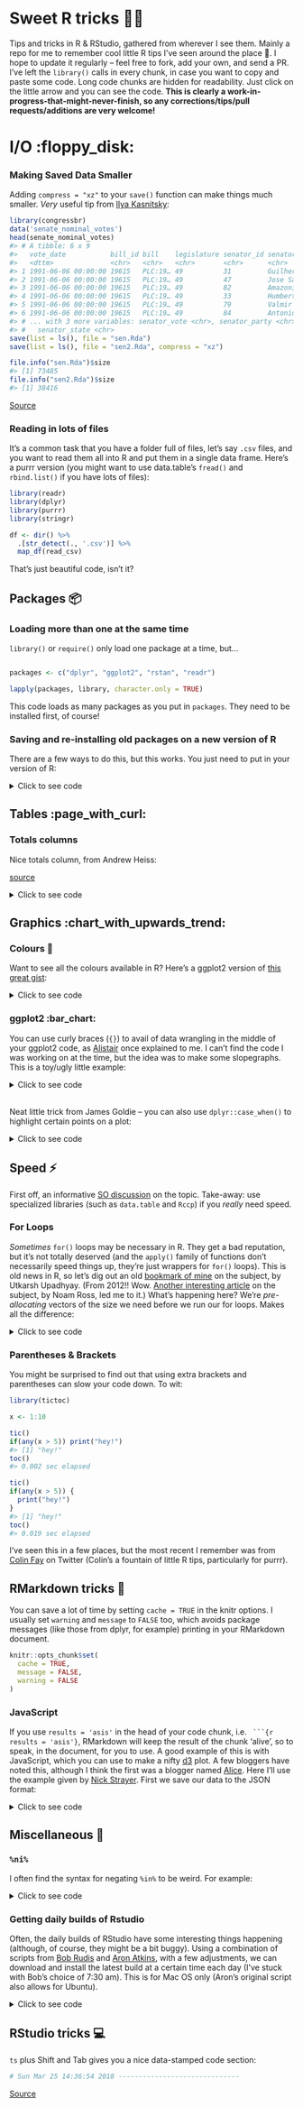 
# Sweet R tricks :tophat::rabbit:

Tips and tricks in R & RStudio, gathered from wherever I see them.
Mainly a repo for me to remember cool little R tips I’ve seen around the
place :metal:. I hope to update it regularly – feel free to fork, add
your own, and send a PR. I’ve left the `library()` calls in every chunk,
in case you want to copy and paste some code. Long code chunks are
hidden for readability. Just click on the little arrow and you can see
the code. **This is clearly a work-in-progress-that-might-never-finish,
so any corrections/tips/pull requests/additions are very welcome\!**

# I/O :floppy\_disk:

### Making Saved Data Smaller

Adding `compress = "xz"` to your `save()` function can make things much
smaller. *Very* useful tip from [Ilya
Kasnitsky](https://ikashnitsky.github.io/):

``` r
library(congressbr)
data('senate_nominal_votes')
head(senate_nominal_votes)
#> # A tibble: 6 x 9
#>   vote_date           bill_id bill    legislature senator_id senator_name 
#>   <dttm>              <chr>   <chr>   <chr>       <chr>      <chr>        
#> 1 1991-06-06 00:00:00 19615   PLC:19… 49          31         Guilherme Pa…
#> 2 1991-06-06 00:00:00 19615   PLC:19… 49          47         Jose Sarney  
#> 3 1991-06-06 00:00:00 19615   PLC:19… 49          82         Amazonino Me…
#> 4 1991-06-06 00:00:00 19615   PLC:19… 49          33         Humberto Luc…
#> 5 1991-06-06 00:00:00 19615   PLC:19… 49          79         Valmir Campe…
#> 6 1991-06-06 00:00:00 19615   PLC:19… 49          84         Antonio Mariz
#> # ... with 3 more variables: senator_vote <chr>, senator_party <chr>,
#> #   senator_state <chr>
save(list = ls(), file = "sen.Rda")
save(list = ls(), file = "sen2.Rda", compress = "xz")

file.info("sen.Rda")$size
#> [1] 73485
file.info("sen2.Rda")$size
#> [1] 38416
```

[Source](https://twitter.com/ikashnitsky/status/973325892956184576)

### Reading in lots of files

It’s a common task that you have a folder full of files, let’s say
`.csv` files, and you want to read them all into R and put them in a
single data frame. Here’s a purrr version (you might want to use
data.table’s `fread()` and `rbind.list()` if you have lots of files):

``` r
library(readr)
library(dplyr)
library(purrr)
library(stringr)

df <- dir() %>%
  .[str_detect(., '.csv')] %>%
  map_df(read_csv)
```

That’s just beautiful code, isn’t it?

## Packages :package:

### Loading more than one at the same time

`library()` or `require()` only load one package at a time, but…

``` r

packages <- c("dplyr", "ggplot2", "rstan", "readr")

lapply(packages, library, character.only = TRUE)
```

This code loads as many packages as you put in `packages`. They need to
be installed first, of course\!

### Saving and re-installing old packages on a new version of R

There are a few ways to do this, but this works. You just need to put in
your version of R:  

<details>

<summary>Click to see code</summary>

``` r
version <- "3.3"  #just an example
old.packages <- list.files(paste0("/Library/Frameworks/R.framework/Versions/", version, "/Resources/library"))

# Install packages in the previous version. 

# For each package p in previous version...
    for (p in old.packages) {
      # ... Only if p is not already installed
      if (!(p %in% installed.packages()[,"Package"])) {
        # Install p 
        install.packages(p) 
      }
    }
```

I’m not sure this is necessary anymore, the last time I updated R, all
my packages were still installed. Anyway.

</details>

## Tables :page\_with\_curl:

### Totals columns

Nice totals column, from Andrew Heiss:

[source](https://twitter.com/andrewheiss/status/973325552596664321?s=03)

<details>

<summary>Click to see code</summary>

``` r
library(dplyr)
library(stringr)
library(pander)
mtcars %>% 
  mutate(cars = row.names(.),
         cars = str_extract(cars, "[A-Za-z\\b]*")) %>% 
  count(cars, am) %>% 
  bind_rows(summarise_at(., vars(n), funs(sum)) %>%
              mutate(cars = "**Total**")
  ) %>% 
  pandoc.table()
#> 
#> ---------------------
#>    cars      am   n  
#> ----------- ---- ----
#>     AMC      0    1  
#> 
#>  Cadillac    0    1  
#> 
#>   Camaro     0    1  
#> 
#>  Chrysler    0    1  
#> 
#>   Datsun     1    1  
#> 
#>    Dodge     0    1  
#> 
#>   Duster     0    1  
#> 
#>   Ferrari    1    1  
#> 
#>    Fiat      1    2  
#> 
#>    Ford      1    1  
#> 
#>    Honda     1    1  
#> 
#>   Hornet     0    2  
#> 
#>   Lincoln    0    1  
#> 
#>    Lotus     1    1  
#> 
#>  Maserati    1    1  
#> 
#>    Mazda     1    2  
#> 
#>    Merc      0    7  
#> 
#>   Pontiac    0    1  
#> 
#>   Porsche    1    1  
#> 
#>   Toyota     0    1  
#> 
#>   Toyota     1    1  
#> 
#>   Valiant    0    1  
#> 
#>    Volvo     1    1  
#> 
#>  **Total**   NA   32 
#> ---------------------
```

Also, from the comments to the above tweet, by Sam Firke, the author the
[janitor](https://github.com/sfirke/janitor) package (I prefer this
actually):

``` r
library(dplyr)
library(janitor)
mtcars %>% 
  mutate(cars = row.names(.),
         cars = str_extract(cars, "[A-Za-z\\b]*")) %>% 
  count(cars, am) %>% 
  adorn_totals()
#>      cars am  n
#>       AMC  0  1
#>  Cadillac  0  1
#>    Camaro  0  1
#>  Chrysler  0  1
#>    Datsun  1  1
#>     Dodge  0  1
#>    Duster  0  1
#>   Ferrari  1  1
#>      Fiat  1  2
#>      Ford  1  1
#>     Honda  1  1
#>    Hornet  0  2
#>   Lincoln  0  1
#>     Lotus  1  1
#>  Maserati  1  1
#>     Mazda  1  2
#>      Merc  0  7
#>   Pontiac  0  1
#>   Porsche  1  1
#>    Toyota  0  1
#>    Toyota  1  1
#>   Valiant  0  1
#>     Volvo  1  1
#>     Total 11 32
```

</details>

## Graphics :chart\_with\_upwards\_trend:

### Colours :art:

Want to see all the colours available in R? Here’s a ggplot2 version of
[this great
gist](https://github.com/hdugan/rColorTable/blob/master/rColorTable.R):  

<details>

<summary>Click to see code</summary>

``` r
# R colors minus 100 shades of grey
library(dplyr)
library(stringr)
library(ggplot2)
library(tibble)
library(cowplot)

# get 'data':
colour <- tibble(colours = colors()) %>%
  filter(!grepl("gray", colours),
         !grepl("grey", colours)) %>%
  mutate(general_colour = gsub("[0-9]", "", colours),
         c1 = ifelse(grepl("1", colours), 1, 0),
         c2 = ifelse(grepl("2", colours), 1, 0),
         c3 = ifelse(grepl("3", colours), 1, 0),
         c4 = ifelse(grepl("4", colours), 1, 0)) %>%
  select(-1) %>%
  group_by(general_colour) %>%
  summarise_all(funs(sum)) %>%
  ungroup() %>%
  mutate(c1 = ifelse(grepl(1, c1), paste0(general_colour, c1), NA),
         c2 = ifelse(grepl(1, c2), paste0(general_colour, "2"), NA),
         c3 = ifelse(grepl(1, c3), paste0(general_colour, "3"), NA),
         c4 = ifelse(grepl(1, c4), paste0(general_colour, "4"), NA),
         c1 = ifelse(is.na(c1), general_colour, c1),
         c2 = ifelse(is.na(c2), general_colour, c2),
         c3 = ifelse(is.na(c3), general_colour, c3),
         c4 = ifelse(is.na(c4), general_colour, c4))


## create six plots:
# Just the names, by setting alpha to 0:
g0 <- ggplot(colour, aes(x = general_colour)) +
  geom_bar(position = "stack", alpha = 0) +
  coord_flip() +
  theme_minimal() +
  theme(legend.position = "none") +
  theme(axis.text.x = element_blank(), axis.ticks.x = element_blank(),
        axis.title.x = element_blank(), panel.grid = element_blank(),
        axis.title.y = element_blank())

g <- ggplot(colour, aes(x = general_colour, color = general_colour,
                   fill = general_colour)) +
  geom_bar(position = "stack") +
  coord_flip() +
  scale_color_manual(values = colour$general_colour) +
  scale_fill_manual(values = colour$general_colour) +
  theme_minimal() +
  theme(legend.position = "none") +
  theme(axis.text = element_blank(), axis.ticks = element_blank(),
        axis.title = element_blank(), panel.grid = element_blank())

g_1 <- ggplot(colour, aes(x = c1, color = c1,
                        fill = c1)) +
  geom_bar(position = "stack") +
  coord_flip() +
  scale_color_manual(values = colour$c1) +
  scale_fill_manual(values = colour$c1) +
  theme_minimal() +
  theme(legend.position = "none") +
  theme(axis.text = element_blank(), axis.ticks = element_blank(),
        axis.title = element_blank(), panel.grid = element_blank())

g_2 <- ggplot(colour, aes(x = c2, color = c2,
                        fill = c2)) +
  geom_bar(position = "stack") +
  coord_flip() +
  scale_color_manual(values = colour$c2) +
  scale_fill_manual(values = colour$c2) +
  theme_minimal() +
  theme(legend.position = "none") +
  theme(axis.text = element_blank(), axis.ticks = element_blank(),
        axis.title = element_blank(), panel.grid = element_blank())

g_3 <- ggplot(colour, aes(x = c3, color = c3,
                        fill = c3)) +
  geom_bar(position = "stack") +
  coord_flip() +
  scale_color_manual(values = colour$c3) +
  scale_fill_manual(values = colour$c3) +
  theme_minimal() +
  theme(legend.position = "none") +
  theme(axis.text = element_blank(), axis.ticks = element_blank(),
        axis.title = element_blank(), panel.grid = element_blank())

g_4 <- ggplot(colour, aes(x = c4, color = c4,
                        fill = c4)) +
  geom_bar(position = "stack") +
  coord_flip() +
  scale_color_manual(values = colour$c4) +
  scale_fill_manual(values = colour$c4) +
  theme_minimal() +
  theme(legend.position = "none") +
  theme(axis.text = element_blank(), axis.ticks = element_blank(),
        axis.title = element_blank(), panel.grid = element_blank())

# cowplot 'em all together:
p <- plot_grid(g0, g, g_1, g_2, g_3, g_4, align = "h", ncol = 6,
          rel_widths = c(.75, 1.05, 1.05, 1.05, 1.05, 1.05))
title <- ggdraw() + draw_label("Colours range from the bare name to the 4th hue (if it exists)\n           i.e. azure             azure1           azure2             azure3              azure4  ")
plot_grid(title, p, ncol = 1, rel_heights=c(0.05, 1))
```

![](README-unnamed-chunk-8-1.png)<!-- -->

</details>

### ggplot2 :bar\_chart:

You can use curly braces (`{}`) to avail of data wrangling in the middle
of your ggplot2 code, as
[Alistair](https://stackoverflow.com/users/4497050/alistaire) once
explained to me. I can’t find the code I was working on at the time, but
the idea was to make some slopegraphs. This is a toy/ugly little
example:  

<details>

<summary>Click to see code</summary>

``` r
library(dplyr); library(ggplot2)

df <- tibble(
  area = rep(c("Health", "Education"), 6),
  sub_area = rep(c("Staff", "Projects", "Activities"), 4),
  year = c(rep(2016, 6), rep(2017, 6)),
  value = c(15000, 12000, 18000, 24000, 14000, 12000, 13000, 16000, 11000, 
            8000, 15000, 19000)
) %>% arrange(area)

df %>% filter(area == "Health") %>% {
    ggplot(.) +    # add . to specify to insert results here
        geom_line(aes(x = as.factor(year), y = value, 
                      group = sub_area, color = sub_area), size = 2) + 
        geom_point(aes(x = as.factor(year), y = value, 
                       group = sub_area, color = sub_area), size = 2) +
        theme_minimal(base_size = 18) + 
        geom_text(data = dplyr::filter(., 
        year == 2016 & sub_area == "Activities"),    # and here
                  aes(x = as.factor(year), y = value, 
                      color = sub_area, label = sub_area), size = 6, 
                      hjust = 1.2) +
    xlab(NULL) + ylab(NULL) + theme(legend.position = "none")
}
```

![](README-unnamed-chunk-9-1.png)<!-- -->
[Source](https://stackoverflow.com/questions/44007998/subset-filter-in-dplyr-chain-with-ggplot2)

</details>

<br> Neat little trick from James Goldie – you can also use
`dplyr::case_when()` to highlight certain points on a plot:

<details>

<summary>Click to see code</summary>

``` r
library(ggplot2); library(ggrepel); library(dplyr)

df <- tibble(
  x = 1:10,
  y = rnorm(10),
  name = c("Apple", "Banana", "Kiwi", "Orange", "Watermelon",
           "Grapes", "Pear", "Canteloupe", "Tomato", "Satsuma")) %>%
  mutate(name_poor = case_when(
    y < 0 ~ name,
    TRUE ~ ""))

ggplot(df, aes(x = x, y = y)) +
  geom_point(size = 3) +
  geom_text_repel(aes(label = name_poor), point.padding = 2)
```

![](README-unnamed-chunk-10-1.png)<!-- -->
[Source](https://twitter.com/rensa_co/status/976340414016843776?s=08)

</details>

## Speed :zap:

First off, an informative [SO
discussion](https://stackoverflow.com/questions/2908822/speed-up-the-loop-operation-in-r)
on the topic. Take-away: use specialized libraries (such as `data.table`
and `Rccp`) if you *really* need speed.

### For Loops

*Sometimes* `for()` loops may be necessary in R. They get a bad
reputation, but it’s not totally deserved (and the `apply()` family of
functions don’t necessarily speed things up, they’re just wrappers for
`for()` loops). This is old news in R, so let’s dig out an old [bookmark
of
mine](http://musicallyut.blogspot.com.br/2012/07/pre-allocate-your-vectors.html)
on the subject, by Utkarsh Upadhyay. (From 2012\!\! Wow. [Another
interesting
article](http://www.noamross.net/blog/2013/4/25/faster-talk.html) on the
subject, by Noam Ross, led me to it.) What’s happening here? We’re
*pre-allocating* vectors of the size we need before we run our for
loops. Makes all the difference:

<details>

<summary>Click to see code</summary>

``` r
library(dplyr)

f1 <- function (n) {
    l <- list()
    for(i in 1:n) {
        l <- append(l, i)
    }
    return(l)
}

f2 <- function (n) {
    l <- vector("list", n)  ## pre-allocate the size
    for(i in 1:n) {
        l[[i]] <- i
    }
    return(l)
}


warm.up <- function(f, n, times) {
    system.time(sapply(1:times, function (i) f(n)), gcFirst = T)
}

run.all <- function (reps = 10) {
    timesSeq <- seq(from = 10, to = 10000, by = 100)

    message("Running f1 ...")
    f1.prof <- sapply(timesSeq, function (arg) warm.up(f1, arg, reps)[1] / reps)

    message("Running f2 ...")
    f2.prof <- sapply(timesSeq, function (arg) warm.up(f2, arg, reps)[1] / reps)

    return(tibble(
                timesSeq  =  timesSeq,
                f1.prof = f1.prof,
                f2.prof = f2.prof
    ))
}

x <- run.all()

library(ggplot2)
ggplot(x, aes(x = timesSeq, group = 1)) +
  geom_line(aes(y = f1.prof), colour = "#ec0b43") +
  geom_line(aes(y = f2.prof), colour = "#58355e") +
  ylab(NULL) + theme_minimal() + xlab("Sequence") +
  labs(subtitle = "The red line is f1.prof!")
```

![](README-unnamed-chunk-11-1.png)<!-- -->

</details>

### Parentheses & Brackets

You might be surprised to find out that using extra brackets and
parentheses can slow your code down. To wit:

``` r
library(tictoc)

x <- 1:10

tic()
if(any(x > 5)) print("hey!")
#> [1] "hey!"
toc()
#> 0.002 sec elapsed

tic()
if(any(x > 5)) {
  print("hey!")
}
#> [1] "hey!"
toc()
#> 0.019 sec elapsed
```

I’ve seen this in a few places, but the most recent I remember was from
[Colin Fay](https://twitter.com/_ColinFay/status/946714488220389377) on
Twitter (Colin’s a fountain of little R tips, particularly for purrr).

## RMarkdown tricks :scroll:

You can save a lot of time by setting `cache = TRUE` in the knitr
options. I usually set `warning` and `message` to `FALSE` too, which
avoids package messages (like those from dplyr, for example) printing in
your RMarkdown document.

``` r
knitr::opts_chunk$set(
  cache = TRUE,
  message = FALSE, 
  warning = FALSE
)
```

### JavaScript

If you use `results = 'asis'` in the head of your code chunk, i.e.
` ```{r results = 'asis'}`, RMarkdown will keep the result of the chunk
‘alive’, so to speak, in the document, for you to use. A good example
of this is with JavaScript, which you can use to make a nifty
[d3](https://d3js.org/) plot. A few bloggers have noted this, although I
think the first was a blogger named
[Alice](https://towardsdatascience.com/getting-r-and-d3-js-to-play-nicely-in-r-markdown-270e302a52d3).
Here I’ll use the example given by [Nick
Strayer](http://livefreeordichotomize.com/2017/01/24/custom-javascript-visualizations-in-rmarkdown/).
First we save our data to the JSON format:  

<details>

<summary>Click to see code</summary>

``` r
library(dplyr)
library(jsonlite)

send_df_to_js <- function(df){
  cat(
    paste(
    '<script>
      var data = ',toJSON(df),';
    </script>'
    , sep="")
  )
}

#Generate some random x and y data to plot
n <- 300
random_data <- data_frame(x = runif(n)*10) %>% 
  mutate(y = 0.5*x^3 - 1.3*x^2 + rnorm(n, mean = 0, sd = 80),
         group = paste("group", sample(c(1,2,3), n, replace = T)))

send_df_to_js(random_data)
```

<script>
      var data = [{"x":5.3401,"y":39.0716,"group":"group 3"},{"x":6.6338,"y":93.7334,"group":"group 3"},{"x":8.2901,"y":228.0466,"group":"group 1"},{"x":2.7182,"y":37.5723,"group":"group 2"},{"x":1.5512,"y":-9.902,"group":"group 3"},{"x":1.042,"y":3.8274,"group":"group 2"},{"x":0.336,"y":1.4782,"group":"group 3"},{"x":2.8209,"y":-0.3232,"group":"group 1"},{"x":8.28,"y":255.8445,"group":"group 2"},{"x":4.2061,"y":63.6519,"group":"group 1"},{"x":6.7488,"y":202.0291,"group":"group 2"},{"x":4.3768,"y":-75.2349,"group":"group 3"},{"x":6.5177,"y":-6.1701,"group":"group 3"},{"x":0.4793,"y":-191.2183,"group":"group 3"},{"x":6.0034,"y":45.3629,"group":"group 1"},{"x":9.8132,"y":384.5149,"group":"group 3"},{"x":5.8042,"y":93.6758,"group":"group 2"},{"x":2.2953,"y":-3.3002,"group":"group 1"},{"x":3.5459,"y":-119.2527,"group":"group 2"},{"x":1.0486,"y":13.2127,"group":"group 1"},{"x":6.4506,"y":80.7153,"group":"group 2"},{"x":6.2397,"y":89.6931,"group":"group 2"},{"x":4.7163,"y":-47.4085,"group":"group 1"},{"x":0.5116,"y":-111.2345,"group":"group 1"},{"x":1.0823,"y":-18.8295,"group":"group 3"},{"x":3.4057,"y":79.3189,"group":"group 3"},{"x":0.2723,"y":98.7634,"group":"group 3"},{"x":9.9162,"y":433.4107,"group":"group 3"},{"x":6.7135,"y":125.9115,"group":"group 3"},{"x":1.9728,"y":86.3954,"group":"group 3"},{"x":2.8927,"y":-43.8808,"group":"group 2"},{"x":0.3748,"y":-13.5811,"group":"group 1"},{"x":7.379,"y":55.2453,"group":"group 2"},{"x":8.289,"y":122.4287,"group":"group 1"},{"x":3.4063,"y":109.6761,"group":"group 1"},{"x":4.8231,"y":-48.4254,"group":"group 1"},{"x":8.397,"y":248.0727,"group":"group 1"},{"x":0.1814,"y":86.3628,"group":"group 3"},{"x":1.2935,"y":7.3678,"group":"group 1"},{"x":2.1564,"y":-33.0926,"group":"group 1"},{"x":3.2591,"y":-18.7834,"group":"group 2"},{"x":2.7566,"y":-18.4932,"group":"group 1"},{"x":5.5267,"y":-14.8679,"group":"group 1"},{"x":8.3973,"y":364.6498,"group":"group 3"},{"x":9.1804,"y":311.1261,"group":"group 1"},{"x":2.8878,"y":18.5191,"group":"group 2"},{"x":4.871,"y":123.8731,"group":"group 3"},{"x":6.5283,"y":79.8275,"group":"group 1"},{"x":5.4959,"y":-53.2841,"group":"group 3"},{"x":9.7878,"y":281.9277,"group":"group 1"},{"x":7.2117,"y":91.9277,"group":"group 3"},{"x":7.3506,"y":46.0661,"group":"group 1"},{"x":9.7868,"y":323.0521,"group":"group 2"},{"x":0.7567,"y":-12.9832,"group":"group 1"},{"x":4.7054,"y":287.4406,"group":"group 1"},{"x":4.4307,"y":96.2093,"group":"group 2"},{"x":3.1056,"y":0.7669,"group":"group 1"},{"x":8.7168,"y":277.5708,"group":"group 2"},{"x":6.4043,"y":-33.9938,"group":"group 1"},{"x":0.7746,"y":-58.2481,"group":"group 1"},{"x":9.2001,"y":267.167,"group":"group 1"},{"x":1.7379,"y":-49.5483,"group":"group 1"},{"x":6.6733,"y":72.8959,"group":"group 1"},{"x":7.1162,"y":-6.1229,"group":"group 2"},{"x":3.9676,"y":55.3533,"group":"group 2"},{"x":7.4902,"y":125.5176,"group":"group 2"},{"x":9.7533,"y":298.3493,"group":"group 1"},{"x":5.1503,"y":-22.5537,"group":"group 2"},{"x":9.743,"y":310.087,"group":"group 1"},{"x":1.4588,"y":71.8041,"group":"group 1"},{"x":4.9573,"y":82.7077,"group":"group 1"},{"x":8.4968,"y":224.244,"group":"group 2"},{"x":6.6115,"y":252.2905,"group":"group 3"},{"x":1.595,"y":54.2913,"group":"group 2"},{"x":8.9802,"y":151.1671,"group":"group 2"},{"x":8.8759,"y":173.4016,"group":"group 1"},{"x":5.3035,"y":-23.5795,"group":"group 3"},{"x":2.0884,"y":30.44,"group":"group 3"},{"x":7.8842,"y":201.179,"group":"group 1"},{"x":0.8815,"y":-0.327,"group":"group 2"},{"x":6.4225,"y":165.6921,"group":"group 2"},{"x":7.4543,"y":143.5773,"group":"group 1"},{"x":8.4569,"y":268.552,"group":"group 1"},{"x":2.4357,"y":-67.6614,"group":"group 3"},{"x":4.4889,"y":268.9791,"group":"group 1"},{"x":2.02,"y":122.7683,"group":"group 2"},{"x":9.1044,"y":301.4335,"group":"group 1"},{"x":9.5319,"y":323.3781,"group":"group 3"},{"x":5.9219,"y":38.8553,"group":"group 1"},{"x":8.7043,"y":223.3024,"group":"group 2"},{"x":7.9521,"y":166.9715,"group":"group 1"},{"x":6.0137,"y":188.1122,"group":"group 1"},{"x":7.3462,"y":52.0581,"group":"group 3"},{"x":1.5033,"y":-10.8771,"group":"group 1"},{"x":2.6847,"y":75.6129,"group":"group 3"},{"x":1.2873,"y":-2.8788,"group":"group 2"},{"x":3.3253,"y":81.0933,"group":"group 1"},{"x":7.248,"y":132.5598,"group":"group 1"},{"x":8.1478,"y":27.8409,"group":"group 3"},{"x":6.9716,"y":-22.0497,"group":"group 3"},{"x":0.2425,"y":-79.9716,"group":"group 1"},{"x":3.213,"y":98.6473,"group":"group 1"},{"x":0.5308,"y":-85.5438,"group":"group 2"},{"x":5.3185,"y":1.5776,"group":"group 3"},{"x":9.0672,"y":304.428,"group":"group 3"},{"x":2.5451,"y":11.8706,"group":"group 3"},{"x":7.0998,"y":132.8174,"group":"group 3"},{"x":5.2286,"y":-14.7775,"group":"group 2"},{"x":0.0863,"y":-155.8024,"group":"group 3"},{"x":1.9475,"y":109.5262,"group":"group 1"},{"x":6.2054,"y":165.1241,"group":"group 1"},{"x":9.445,"y":360.9362,"group":"group 2"},{"x":3.5899,"y":-42.5037,"group":"group 3"},{"x":2.5347,"y":20.3554,"group":"group 2"},{"x":2.7302,"y":82.3466,"group":"group 2"},{"x":3.6318,"y":-10.6622,"group":"group 3"},{"x":6.3262,"y":87.7835,"group":"group 3"},{"x":7.7482,"y":21.1847,"group":"group 3"},{"x":6.711,"y":27.4605,"group":"group 2"},{"x":8.2919,"y":120.5505,"group":"group 1"},{"x":3.0582,"y":31.5244,"group":"group 2"},{"x":3.7789,"y":62.7967,"group":"group 1"},{"x":2.0883,"y":108.7493,"group":"group 3"},{"x":9.7546,"y":333.0125,"group":"group 3"},{"x":6.8388,"y":179.0434,"group":"group 1"},{"x":1.3324,"y":-135.0872,"group":"group 2"},{"x":3.3553,"y":134.0065,"group":"group 2"},{"x":1.5345,"y":119.3463,"group":"group 3"},{"x":4.8254,"y":44.2284,"group":"group 2"},{"x":9.8189,"y":309.5464,"group":"group 2"},{"x":4.7846,"y":49.7637,"group":"group 3"},{"x":1.4475,"y":-80.6493,"group":"group 1"},{"x":5.7272,"y":143.3858,"group":"group 1"},{"x":7.3321,"y":210.0113,"group":"group 1"},{"x":2.2124,"y":28.0535,"group":"group 2"},{"x":9.9749,"y":298.671,"group":"group 1"},{"x":5.0201,"y":-30.1775,"group":"group 2"},{"x":4.7448,"y":198.8992,"group":"group 3"},{"x":4.1104,"y":-76.0543,"group":"group 1"},{"x":1.2156,"y":-14.7394,"group":"group 3"},{"x":2.6877,"y":44.564,"group":"group 3"},{"x":7.2561,"y":167.5084,"group":"group 1"},{"x":8.7258,"y":205.4723,"group":"group 2"},{"x":6.2317,"y":6.5255,"group":"group 1"},{"x":1.7727,"y":-90.6107,"group":"group 3"},{"x":9.3149,"y":266.5969,"group":"group 1"},{"x":9.6344,"y":149.9815,"group":"group 2"},{"x":8.6082,"y":279.4059,"group":"group 1"},{"x":1.0726,"y":-52.6972,"group":"group 1"},{"x":9.843,"y":402.1405,"group":"group 3"},{"x":1.5852,"y":-37.1504,"group":"group 3"},{"x":9.5249,"y":311.9657,"group":"group 2"},{"x":8.9284,"y":140.0137,"group":"group 1"},{"x":3.5042,"y":-44.4756,"group":"group 1"},{"x":9.2041,"y":346.9741,"group":"group 1"},{"x":9.0163,"y":194.8099,"group":"group 3"},{"x":4.9707,"y":-11.5257,"group":"group 2"},{"x":7.5446,"y":236.0788,"group":"group 2"},{"x":0.8526,"y":-20.1829,"group":"group 1"},{"x":3.2751,"y":43.1731,"group":"group 3"},{"x":7.032,"y":135.1706,"group":"group 1"},{"x":3.2477,"y":149.7054,"group":"group 3"},{"x":0.2921,"y":-137.2948,"group":"group 1"},{"x":8.3942,"y":326.5445,"group":"group 1"},{"x":6.5685,"y":92.3232,"group":"group 3"},{"x":0.0315,"y":-87.4641,"group":"group 3"},{"x":8.1995,"y":252.0213,"group":"group 3"},{"x":2.9941,"y":-144.2693,"group":"group 3"},{"x":7.0606,"y":48.7119,"group":"group 1"},{"x":0.2902,"y":-13.4131,"group":"group 3"},{"x":4.1378,"y":66.0195,"group":"group 1"},{"x":0.1221,"y":-33.5307,"group":"group 3"},{"x":8.7297,"y":286.4539,"group":"group 2"},{"x":2.7856,"y":-12.4608,"group":"group 3"},{"x":4.3645,"y":64.2173,"group":"group 3"},{"x":0.2109,"y":74.0587,"group":"group 1"},{"x":8.2008,"y":211.5198,"group":"group 2"},{"x":0.6142,"y":95.6896,"group":"group 2"},{"x":9.6506,"y":331.0324,"group":"group 1"},{"x":0.2441,"y":-102.5501,"group":"group 3"},{"x":7.6222,"y":77.0404,"group":"group 2"},{"x":7.2438,"y":173.0458,"group":"group 2"},{"x":7.3664,"y":85.5676,"group":"group 3"},{"x":9.0511,"y":378.0037,"group":"group 2"},{"x":7.6071,"y":-38.5375,"group":"group 3"},{"x":1.4697,"y":-89.5441,"group":"group 3"},{"x":2.4283,"y":148.0333,"group":"group 3"},{"x":4.9121,"y":23.9139,"group":"group 3"},{"x":6.2296,"y":-2.2291,"group":"group 2"},{"x":1.689,"y":82.5961,"group":"group 1"},{"x":8.024,"y":40.7483,"group":"group 2"},{"x":3.112,"y":127.2583,"group":"group 1"},{"x":6.2983,"y":-23.4186,"group":"group 2"},{"x":7.0854,"y":193.5037,"group":"group 1"},{"x":0.415,"y":-89.7386,"group":"group 2"},{"x":2.5897,"y":19.8725,"group":"group 2"},{"x":0.4434,"y":-44.4674,"group":"group 1"},{"x":3.2005,"y":-78.5393,"group":"group 1"},{"x":9.0491,"y":178.9361,"group":"group 1"},{"x":3.4916,"y":-95.4597,"group":"group 3"},{"x":0.1626,"y":127.8352,"group":"group 3"},{"x":3.2353,"y":77.4257,"group":"group 3"},{"x":6.8344,"y":202.3569,"group":"group 2"},{"x":5.4742,"y":33.4236,"group":"group 2"},{"x":4.4144,"y":-167.1047,"group":"group 1"},{"x":5.6439,"y":106.7117,"group":"group 2"},{"x":1.9989,"y":57.9713,"group":"group 2"},{"x":3.265,"y":152.3362,"group":"group 1"},{"x":6.9887,"y":61.9043,"group":"group 3"},{"x":0.8996,"y":96.3712,"group":"group 3"},{"x":3.1876,"y":-82.2739,"group":"group 3"},{"x":0.3427,"y":52.6979,"group":"group 1"},{"x":4.6371,"y":48.6144,"group":"group 3"},{"x":6.7697,"y":214.3083,"group":"group 3"},{"x":2.9695,"y":-96.7446,"group":"group 2"},{"x":3.6816,"y":81.0893,"group":"group 2"},{"x":6.1486,"y":91.9551,"group":"group 2"},{"x":5.6726,"y":53.3356,"group":"group 2"},{"x":3.0237,"y":35.2014,"group":"group 2"},{"x":5.9755,"y":170.9988,"group":"group 3"},{"x":6.8583,"y":41.6304,"group":"group 1"},{"x":5.5321,"y":102.7111,"group":"group 1"},{"x":4.8113,"y":61.5925,"group":"group 2"},{"x":5.4571,"y":-108.6745,"group":"group 1"},{"x":2.4205,"y":-43.8031,"group":"group 3"},{"x":4.9326,"y":-42.7145,"group":"group 1"},{"x":9.0358,"y":245.1892,"group":"group 3"},{"x":5.0566,"y":5.7346,"group":"group 2"},{"x":1.0789,"y":8.0742,"group":"group 2"},{"x":7.8464,"y":100.0906,"group":"group 3"},{"x":0.6964,"y":-43.0469,"group":"group 1"},{"x":2.9975,"y":120.2605,"group":"group 1"},{"x":6.5908,"y":46.9502,"group":"group 1"},{"x":2.5817,"y":41.0879,"group":"group 3"},{"x":1.7494,"y":-29.5118,"group":"group 1"},{"x":5.8765,"y":168.0142,"group":"group 2"},{"x":5.2235,"y":79.5006,"group":"group 1"},{"x":6.6295,"y":-21.2934,"group":"group 2"},{"x":4.7348,"y":18.4201,"group":"group 3"},{"x":8.4796,"y":328.3131,"group":"group 3"},{"x":6.9292,"y":224.3846,"group":"group 2"},{"x":6.7626,"y":-22.6372,"group":"group 2"},{"x":9.2603,"y":252.4909,"group":"group 3"},{"x":7.1852,"y":113.0245,"group":"group 1"},{"x":1.6046,"y":32.3553,"group":"group 3"},{"x":8.9906,"y":201.6665,"group":"group 3"},{"x":4.8398,"y":177.6316,"group":"group 1"},{"x":8.7395,"y":269.9279,"group":"group 1"},{"x":6.3935,"y":44.1984,"group":"group 3"},{"x":5.1451,"y":-86.214,"group":"group 3"},{"x":3.9363,"y":35.3522,"group":"group 1"},{"x":7.9684,"y":149.4394,"group":"group 2"},{"x":8.3233,"y":286.2213,"group":"group 1"},{"x":6.414,"y":-9.5091,"group":"group 1"},{"x":5.4852,"y":-13.5517,"group":"group 2"},{"x":3.7499,"y":-4.6735,"group":"group 1"},{"x":0.2297,"y":-23.6311,"group":"group 3"},{"x":1.3884,"y":36.2688,"group":"group 3"},{"x":0.4032,"y":-75.3398,"group":"group 3"},{"x":7.9339,"y":36.7638,"group":"group 1"},{"x":2.6051,"y":71.6338,"group":"group 2"},{"x":4.9547,"y":49.1142,"group":"group 3"},{"x":0.8856,"y":79.6992,"group":"group 3"},{"x":0.7537,"y":22.5926,"group":"group 2"},{"x":1.1359,"y":-30.6749,"group":"group 3"},{"x":4.2417,"y":-54.5597,"group":"group 1"},{"x":7.9881,"y":302.9443,"group":"group 2"},{"x":2.7716,"y":146.4577,"group":"group 1"},{"x":9.6752,"y":247.8221,"group":"group 2"},{"x":7.3844,"y":233.3189,"group":"group 3"},{"x":7.4956,"y":-3.2397,"group":"group 3"},{"x":9.9709,"y":230.9283,"group":"group 2"},{"x":0.4639,"y":0.8442,"group":"group 1"},{"x":1.59,"y":66.4436,"group":"group 1"},{"x":9.9063,"y":236.6548,"group":"group 3"},{"x":3.9767,"y":27.414,"group":"group 1"},{"x":7.1504,"y":234.4303,"group":"group 1"},{"x":6.3607,"y":83.9958,"group":"group 3"},{"x":8.6672,"y":246.1361,"group":"group 3"},{"x":3.3607,"y":17.0356,"group":"group 2"},{"x":0.294,"y":110.404,"group":"group 1"},{"x":5.0893,"y":-38.2353,"group":"group 2"},{"x":5.1571,"y":110.0386,"group":"group 3"},{"x":2.0177,"y":-59.3852,"group":"group 1"},{"x":6.9289,"y":157.8074,"group":"group 1"},{"x":4.4457,"y":-15.0268,"group":"group 3"},{"x":5.0009,"y":65.3335,"group":"group 1"},{"x":9.3786,"y":258.7508,"group":"group 1"},{"x":1.002,"y":-149.8781,"group":"group 3"},{"x":8.4565,"y":373.7727,"group":"group 1"},{"x":2.0963,"y":96.0277,"group":"group 1"},{"x":1.7285,"y":-18.1061,"group":"group 2"},{"x":0.2727,"y":11.7664,"group":"group 2"},{"x":3.6222,"y":29.763,"group":"group 1"},{"x":8.0026,"y":119.3029,"group":"group 3"},{"x":8.3999,"y":210.0496,"group":"group 3"},{"x":4.0127,"y":-10.5231,"group":"group 2"},{"x":9.4984,"y":444.2657,"group":"group 3"},{"x":5.9862,"y":163.2665,"group":"group 1"},{"x":8.8508,"y":44.0191,"group":"group 2"}];
    </script>

So far, so good – the data is in our browser, as you can see from this
screenshot (or just open the inspector on this page):

![](https://i.imgur.com/EtoGoYn.png)

In theory, now we can include a `js` code block. It’s worth mentioning
that, for me at least, this doesn’t work perfectly (I’m probably doing
something wrong). I had to actually include the Javascript code directly
into the html of this README, using `<script>` tags. Still,
making/parsing the data in R and then passing it on to d3 is pretty
sweet.

<script src="https://code.jquery.com/jquery-3.1.1.min.js"></script>

<script src="https://d3js.org/d3.v4.min.js"></script>

<div id="viz">

</div>

<script type="text/javascript">
  var point_vals = d3.select("#viz")
.append("p")
.attr("align", "center")
.text("Mouseover some data!");

//Get how wide our page is in pixels so we can draw our plot in it
var page_width = $("#javascript").width();

// set the dimensions and margins of the graph
var margin = 30,
width = page_width - 2*margin,
height = page_width*0.8 - 2*margin;

// Find max data values
var x_extent = d3.extent(data, d => d.x);
var y_extent = d3.extent(data, d => d.y);

// Set the scales 
var x = d3.scaleLinear()
.domain(x_extent)
.range([0, width]);

var y = d3.scaleLinear()
.domain(y_extent)
.range([height, 0]);

//Set up our SVG element
var svg = d3.select("#viz").append("svg")
.attr("width", width + 2*margin)
.attr("height", height + 2*margin)
.append("g")
.attr("transform",
      "translate(" + margin + "," + margin + ")");

var bounce_select = d3.transition()
.duration(1000)
.ease(d3.easeElastic.period(0.4));

// Add the scatterplot
svg.selectAll(".dots")
.data(data)
.enter().append("circle")
.attr("class", "dots")
.attr("fill", d => d.group === "group 1"? "steelblue":"orangered")
.attr("fill-opacity", 0.3)
.attr("r", 5)
.attr("cx", d => x(d.x) )
.attr("cy", d => y(d.y) )
.on("mouseover", function(d){
  d3.selectAll(".dots").attr("r", 5) //make sure all the dots are small
  d3.select(this)
  .transition(bounce_select)
  .attr("r", 10);
  
  point_vals.text("X:" + d.x + " Y:" + d.y) //change the title of the graph to the datapoint
});

// Draw the axes    
// Add the X Axis
svg.append("g")
.attr("transform", "translate(0," + height + ")")
.call(d3.axisBottom(x));

// Add the Y Axis
svg.append("g")
.call(d3.axisLeft(y));
</script>

</div>

Here’s the code that was used:

``` js
  var point_vals = d3.select("#viz")
.append("p")
.attr("align", "center")
.text("Mouseover some data!");

//Get how wide our page is in pixels so we can draw our plot in it
var page_width = $("#javascript").width();

// set the dimensions and margins of the graph
var margin = 30,
width = page_width - 2*margin,
height = page_width*0.8 - 2*margin;

// Find max data values
var x_extent = d3.extent(data, d => d.x);
var y_extent = d3.extent(data, d => d.y);

// Set the scales 
var x = d3.scaleLinear()
.domain(x_extent)
.range([0, width]);

var y = d3.scaleLinear()
.domain(y_extent)
.range([height, 0]);

//Set up our SVG element
var svg = d3.select("#viz").append("svg")
.attr("width", width + 2*margin)
.attr("height", height + 2*margin)
.append("g")
.attr("transform",
      "translate(" + margin + "," + margin + ")");

var bounce_select = d3.transition()
.duration(1000)
.ease(d3.easeElastic.period(0.4));

// Add the scatterplot
svg.selectAll(".dots")
.data(data)
.enter().append("circle")
.attr("class", "dots")
.attr("fill", d => d.group === "group 1"? "steelblue":"orangered")
.attr("fill-opacity", 0.3)
.attr("r", 5)
.attr("cx", d => x(d.x) )
.attr("cy", d => y(d.y) )
.on("mouseover", function(d){
  d3.selectAll(".dots").attr("r", 5) //make sure all the dots are small
  d3.select(this)
  .transition(bounce_select)
  .attr("r", 10);
  
  point_vals.text("X:" + d.x + " Y:" + d.y) //change the title of the graph to the datapoint
});

// Draw the axes    
// Add the X Axis
svg.append("g")
.attr("transform", "translate(0," + height + ")")
.call(d3.axisBottom(x));

// Add the Y Axis
svg.append("g")
.call(d3.axisLeft(y));
```

</details>

## Miscellaneous :pushpin:

### `%ni%`

I often find the syntax for negating `%in%` to be weird. For example:

<details>

<summary>Click to see code</summary>

``` r
library(dplyr)
library(tibble)
mtcars %>% 
  rownames_to_column(var = "cars") %>% 
  filter(!cars %in% c("Toyota Corolla", "Honda Civic", "Datsun 710"))
#>                   cars  mpg cyl  disp  hp drat    wt  qsec vs am gear carb
#> 1            Mazda RX4 21.0   6 160.0 110 3.90 2.620 16.46  0  1    4    4
#> 2        Mazda RX4 Wag 21.0   6 160.0 110 3.90 2.875 17.02  0  1    4    4
#> 3       Hornet 4 Drive 21.4   6 258.0 110 3.08 3.215 19.44  1  0    3    1
#> 4    Hornet Sportabout 18.7   8 360.0 175 3.15 3.440 17.02  0  0    3    2
#> 5              Valiant 18.1   6 225.0 105 2.76 3.460 20.22  1  0    3    1
#> 6           Duster 360 14.3   8 360.0 245 3.21 3.570 15.84  0  0    3    4
#> 7            Merc 240D 24.4   4 146.7  62 3.69 3.190 20.00  1  0    4    2
#> 8             Merc 230 22.8   4 140.8  95 3.92 3.150 22.90  1  0    4    2
#> 9             Merc 280 19.2   6 167.6 123 3.92 3.440 18.30  1  0    4    4
#> 10           Merc 280C 17.8   6 167.6 123 3.92 3.440 18.90  1  0    4    4
#> 11          Merc 450SE 16.4   8 275.8 180 3.07 4.070 17.40  0  0    3    3
#> 12          Merc 450SL 17.3   8 275.8 180 3.07 3.730 17.60  0  0    3    3
#> 13         Merc 450SLC 15.2   8 275.8 180 3.07 3.780 18.00  0  0    3    3
#> 14  Cadillac Fleetwood 10.4   8 472.0 205 2.93 5.250 17.98  0  0    3    4
#> 15 Lincoln Continental 10.4   8 460.0 215 3.00 5.424 17.82  0  0    3    4
#> 16   Chrysler Imperial 14.7   8 440.0 230 3.23 5.345 17.42  0  0    3    4
#> 17            Fiat 128 32.4   4  78.7  66 4.08 2.200 19.47  1  1    4    1
#> 18       Toyota Corona 21.5   4 120.1  97 3.70 2.465 20.01  1  0    3    1
#> 19    Dodge Challenger 15.5   8 318.0 150 2.76 3.520 16.87  0  0    3    2
#> 20         AMC Javelin 15.2   8 304.0 150 3.15 3.435 17.30  0  0    3    2
#> 21          Camaro Z28 13.3   8 350.0 245 3.73 3.840 15.41  0  0    3    4
#> 22    Pontiac Firebird 19.2   8 400.0 175 3.08 3.845 17.05  0  0    3    2
#> 23           Fiat X1-9 27.3   4  79.0  66 4.08 1.935 18.90  1  1    4    1
#> 24       Porsche 914-2 26.0   4 120.3  91 4.43 2.140 16.70  0  1    5    2
#> 25        Lotus Europa 30.4   4  95.1 113 3.77 1.513 16.90  1  1    5    2
#> 26      Ford Pantera L 15.8   8 351.0 264 4.22 3.170 14.50  0  1    5    4
#> 27        Ferrari Dino 19.7   6 145.0 175 3.62 2.770 15.50  0  1    5    6
#> 28       Maserati Bora 15.0   8 301.0 335 3.54 3.570 14.60  0  1    5    8
#> 29          Volvo 142E 21.4   4 121.0 109 4.11 2.780 18.60  1  1    4    2
```

‘Not-cars-in-list’ is defo weird for me. So I usually use `Negate()`:

``` r
library(dplyr)
library(tibble)
'%ni%' <- Negate('%in%')
mtcars %>% 
  rownames_to_column(var = "cars") %>% 
  filter(cars %ni% c("Toyota Corolla", "Honda Civic", "Datsun 710"))
#>                   cars  mpg cyl  disp  hp drat    wt  qsec vs am gear carb
#> 1            Mazda RX4 21.0   6 160.0 110 3.90 2.620 16.46  0  1    4    4
#> 2        Mazda RX4 Wag 21.0   6 160.0 110 3.90 2.875 17.02  0  1    4    4
#> 3       Hornet 4 Drive 21.4   6 258.0 110 3.08 3.215 19.44  1  0    3    1
#> 4    Hornet Sportabout 18.7   8 360.0 175 3.15 3.440 17.02  0  0    3    2
#> 5              Valiant 18.1   6 225.0 105 2.76 3.460 20.22  1  0    3    1
#> 6           Duster 360 14.3   8 360.0 245 3.21 3.570 15.84  0  0    3    4
#> 7            Merc 240D 24.4   4 146.7  62 3.69 3.190 20.00  1  0    4    2
#> 8             Merc 230 22.8   4 140.8  95 3.92 3.150 22.90  1  0    4    2
#> 9             Merc 280 19.2   6 167.6 123 3.92 3.440 18.30  1  0    4    4
#> 10           Merc 280C 17.8   6 167.6 123 3.92 3.440 18.90  1  0    4    4
#> 11          Merc 450SE 16.4   8 275.8 180 3.07 4.070 17.40  0  0    3    3
#> 12          Merc 450SL 17.3   8 275.8 180 3.07 3.730 17.60  0  0    3    3
#> 13         Merc 450SLC 15.2   8 275.8 180 3.07 3.780 18.00  0  0    3    3
#> 14  Cadillac Fleetwood 10.4   8 472.0 205 2.93 5.250 17.98  0  0    3    4
#> 15 Lincoln Continental 10.4   8 460.0 215 3.00 5.424 17.82  0  0    3    4
#> 16   Chrysler Imperial 14.7   8 440.0 230 3.23 5.345 17.42  0  0    3    4
#> 17            Fiat 128 32.4   4  78.7  66 4.08 2.200 19.47  1  1    4    1
#> 18       Toyota Corona 21.5   4 120.1  97 3.70 2.465 20.01  1  0    3    1
#> 19    Dodge Challenger 15.5   8 318.0 150 2.76 3.520 16.87  0  0    3    2
#> 20         AMC Javelin 15.2   8 304.0 150 3.15 3.435 17.30  0  0    3    2
#> 21          Camaro Z28 13.3   8 350.0 245 3.73 3.840 15.41  0  0    3    4
#> 22    Pontiac Firebird 19.2   8 400.0 175 3.08 3.845 17.05  0  0    3    2
#> 23           Fiat X1-9 27.3   4  79.0  66 4.08 1.935 18.90  1  1    4    1
#> 24       Porsche 914-2 26.0   4 120.3  91 4.43 2.140 16.70  0  1    5    2
#> 25        Lotus Europa 30.4   4  95.1 113 3.77 1.513 16.90  1  1    5    2
#> 26      Ford Pantera L 15.8   8 351.0 264 4.22 3.170 14.50  0  1    5    4
#> 27        Ferrari Dino 19.7   6 145.0 175 3.62 2.770 15.50  0  1    5    6
#> 28       Maserati Bora 15.0   8 301.0 335 3.54 3.570 14.60  0  1    5    8
#> 29          Volvo 142E 21.4   4 121.0 109 4.11 2.780 18.60  1  1    4    2
```

[Source](https://stackoverflow.com/questions/5831794/opposite-of-in)

</details>

### Getting daily builds of Rstudio

Often, the daily builds of RStudio have some interesting things
happening (although, of course, they might be a bit buggy). Using a
combination of scripts from [Bob
Rudis](https://bl.ocks.org/hrbrmstr/15375ec7a873d17ea5e2) and [Aron
Atkins](https://gist.github.com/aronatkins/ac3934e08d2961285bef), with a
few adjustments, we can download and install the latest build at a
certain time each day (I’ve stuck with Bob’s choice of 7:30 am). This is
for Mac OS only (Aron’s original script also allows for Ubuntu).  

<details>

<summary>Click to see code</summary>

First, create a preference list file (`.plist`) – I’ve called it
‘UpdateRstudio.plist’ (You can do this on Terminal in a mac with
`touch UpdateRstudio.plist`). The content of this is as follows:

    <?xml version="1.0" encoding="UTF-8"?>
    <!DOCTYPE plist PUBLIC "-//Apple//DTD PLIST 1.0//EN" "http://www.apple.com/DTDs/PropertyList-1.0.dtd">
    <plist version="1.0">
    <dict>
        <key>Label</key>
        <string>UpdateRStudio</string>
        <key>Program</key>
        <string>/usr/local/bin/rsupd</string>
        <key>StartCalendarInterval</key>
        <dict>
            <key>Hour</key>
            <integer>7</integer>
            <key>Minute</key>
            <integer>30</integer>
        </dict>
    </dict>
    </plist>

If you’d like to update at a different time, you can change the
`<key>Hour</key><integer>7</integer><key>Minute</key><integer>30</integer>`
part. This file goes in `/Library/LaunchAgents/`.  
Also, notice that the `.plist` is directed towards
`/usr/local/bin/rsupd` – that is the location of the next file we’re
going to make. It is:

``` bash
#!/bin/bash

set -e

install_macos_daily() {
    REDIRECT_URL="https://www.rstudio.org/download/latest/daily/desktop/mac/RStudio-latest.dmg"
    echo "Discovering daily build from: ${REDIRECT_URL}"

    # Perform a HEAD request to find the redirect target. We use the name of the
    # file to derive the mounted volume name.
    RELEASE_URL=$(curl -s -L -I -o /dev/null -w '%{url_effective}' "${REDIRECT_URL}")
    if [ "${RELEASE_URL}" ==  "" ]; then
        echo "Could not extract daily build URL from listing; maybe rstudio.org is having problems?"
        echo "Check: ${DAILY_LIST_URL}"
        exit 1
    fi

    echo "Downloading daily build from: ${RELEASE_URL}"

    cd /tmp

    TARGET=$(basename "${RELEASE_URL}")
    # Volume name mirrors the DMG filename without extension.
    # Simpler than parsing hdiutil output.
    VOLUME_NAME=$(basename "${TARGET}" .dmg)
    VOLUME_MOUNT="/Volumes/${VOLUME_NAME}"

    curl -L -o "${TARGET}" "${RELEASE_URL}"

    hdiutil attach -quiet "${TARGET}"

    # Remove any prior installation.
    rm -rf /Applications/RStudio.app
    cp -R "${VOLUME_MOUNT}/RStudio.app" /Applications

    hdiutil detach -quiet "${VOLUME_MOUNT}"

    rm "${TARGET}"

    echo "Installed ${VOLUME_NAME} to /Applications"
}

if [[ `uname -s` = "Darwin" ]]; then
    install_macos_daily
else
    echo "This script only works on OSX/macOS."
    exit 1
fi
```

As I said, this is saved as rsupd, into `/usr/local/bin`. We then make
it an executable with `chmod 755 /usr/local/bin/rsupd`. Then you load
the preference list with `launchctl load -w
/Library/LaunchAgents/UpdateRStudio.plist` (use `unload` here when you
want to stop it). Voilà, fresh RStudio for thee everyday.

</details>

## RStudio tricks :computer:

`ts` plus Shift and Tab gives you a nice data-stamped code section:

``` r
# Sun Mar 25 14:36:54 2018 ------------------------------
```

[Source](https://community.rstudio.com/t/rstudio-hidden-gems/4974)
